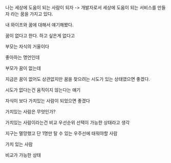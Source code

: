 

나는 세상에 도움이 되는 사람이 되자 -> 개발자로서 세상에 도움이 되는 서비스를 만들자 
라는 꿈을 가지고 있다.

내 와이프와 꿈에 대해서 얘기해봤다.

꿈이 없다고 한다. 하고 싶은게 없다고




부모는 자식의 거울이다

좋아하는 명언인데


부모가 꿈이 없는데 

지금은 꿈이 없어도 상관없지만 
꿈을 찾으려는 시도가 있는 상태였으면 좋겠다.

시도가 없다는건 움직이지 않는다는 얘기



자식이 보다 가치있는 사람이 되었으면 좋겠다

가치있는 사람은 무엇인가?

가치있는 사람이라는건 비교 우선순위 선택이 가능한 상태라고 생각


지구는 멸망했고 단 1명만 탈 수 있는 우주선에 태워야할 사람

가치 있는 사람

비교가 가능한 상태



